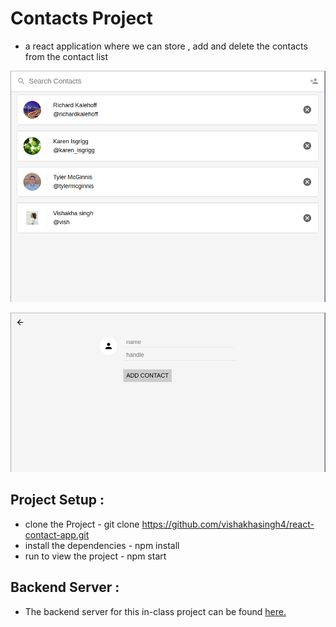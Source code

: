 # Contacts Project

- a react application where we can store , add and delete the contacts from the contact list

![alt text](https://github.com/vishakhasingh4/react-contact-app/blob/master/contact-list.png)


![alt text](https://github.com/vishakhasingh4/react-contact-app/blob/master/contact-form.png)

## Project Setup :

- clone the Project - git clone https://github.com/vishakhasingh4/react-contact-app.git
- install the dependencies - npm install
- run to view the project - npm start

## Backend Server :

- The backend server for this in-class project can be found [here.](https://github.com/udacity/reactnd-contacts-server)
